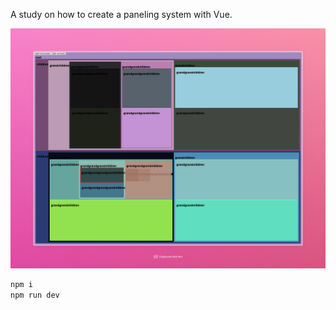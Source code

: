 A study on how to create a paneling system with Vue.

![](split.jpeg)

```bash
npm i
npm run dev
```
